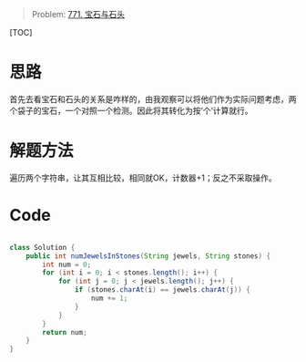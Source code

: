> Problem: [771. 宝石与石头](https://leetcode.cn/problems/jewels-and-stones/description/)

[TOC]

# 思路
​    首先去看宝石和石头的关系是咋样的，由我观察可以将他们作为实际问题考虑，两个袋子的宝石，一个对照一个检测。因此将其转化为按‘个’计算就行。

# 解题方法
​    遍历两个字符串，让其互相比较，相同就OK，计数器+1；反之不采取操作。

# Code
```Java []

class Solution {
    public int numJewelsInStones(String jewels, String stones) {
        int num = 0;
        for (int i = 0; i < stones.length(); i++) {
            for (int j = 0; j < jewels.length(); j++) {
                if (stones.charAt(i) == jewels.charAt(j)) {
                    num += 1;
                }
            }
        }
        return num;
    }
}
```